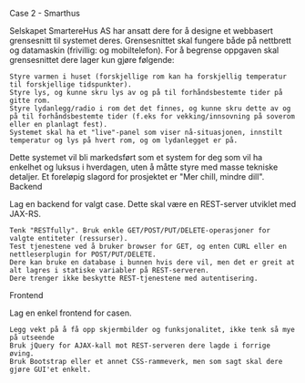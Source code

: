 Case 2 - Smarthus

Selskapet SmartereHus AS har ansatt dere for å designe et webbasert grensesnitt til systemet deres. Grensesnittet skal fungere både på nettbrett og datamaskin (frivillig: og mobiltelefon). For å begrense oppgaven skal grensesnittet dere lager kun gjøre følgende:

    Styre varmen i huset (forskjellige rom kan ha forskjellig temperatur til forskjellige tidspunkter).
    Styre lys, og kunne skru lys av og på til forhåndsbestemte tider på gitte rom.
    Styre lydanlegg/radio i rom det det finnes, og kunne skru dette av og på til forhåndsbestemte tider (f.eks for vekking/innsovning på soverom eller en planlagt fest).
    Systemet skal ha et "live"-panel som viser nå-situasjonen, innstilt temperatur og lys på hvert rom, og om lydanlegget er på.

Dette systemet vil bli markedsført som et system for deg som vil ha enkelhet og luksus i hverdagen, uten å måtte styre med masse tekniske detaljer. Et foreløpig slagord for prosjektet er "Mer chill, mindre dill".
Backend

Lag en backend for valgt case. Dette skal være en REST-server utviklet med JAX-RS.

    Tenk "RESTfully". Bruk enkle GET/POST/PUT/DELETE-operasjoner for valgte entiteter (ressurser).
    Test tjenestene ved å bruker browser for GET, og enten CURL eller en nettleserplugin for POST/PUT/DELETE.
    Dere kan bruke en database i bunnen hvis dere vil, men det er greit at alt lagres i statiske variabler på REST-serveren.
    Dere trenger ikke beskytte REST-tjenestene med autentisering.

Frontend

Lag en enkel frontend for casen.

    Legg vekt på å få opp skjermbilder og funksjonalitet, ikke tenk så mye på utseende
    Bruk jQuery for AJAX-kall mot REST-serveren dere lagde i forrige øving.
    Bruk Bootstrap eller et annet CSS-rammeverk, men som sagt skal dere gjøre GUI'et enkelt.
